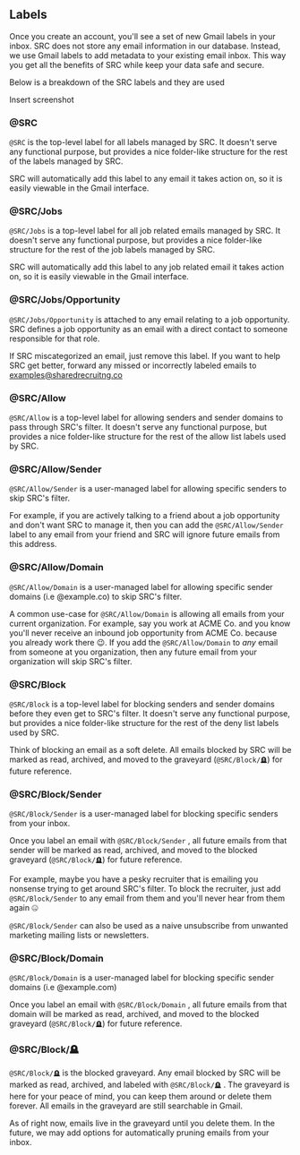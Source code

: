 ## Labels

Once you create an account, you'll see a set of new Gmail labels in your inbox. SRC does not store any email information in our database. Instead, we use Gmail labels to add metadata to your existing email inbox. This way you get all the benefits of SRC while keep your data safe and secure.

Below is a breakdown of the SRC labels and they are used

Insert screenshot

### @SRC

`@SRC` is the top-level label for all labels managed by SRC. It doesn't serve any functional purpose, but provides a nice folder-like structure for the rest of the labels managed by SRC.

SRC will automatically add this label to any email it takes action on, so it is easily viewable in the Gmail interface.

### @SRC/Jobs

`@SRC/Jobs` is a top-level label for all job related emails managed by SRC. It doesn't serve any functional purpose, but provides a nice folder-like structure for the rest of the job labels managed by SRC.

SRC will automatically add this label to any job related email it takes action on, so it is easily viewable in the Gmail interface.

### @SRC/Jobs/Opportunity

`@SRC/Jobs/Opportunity` is attached to any email relating to a job opportunity. SRC defines a job opportunity as an email with a direct contact to someone responsible for that role. 

If SRC miscategorized an email, just remove this label. If you want to help SRC get better, forward any missed or incorrectly labeled emails to [examples@sharedrecruitng.co](mailto:examples@sharedrecruiting.co)

### @SRC/Allow

`@SRC/Allow`  is a top-level label for allowing senders and sender domains to pass through SRC's filter. It doesn't serve any functional purpose, but provides a nice folder-like structure for the rest of the allow list labels used by SRC.

### @SRC/Allow/Sender

`@SRC/Allow/Sender` is a user-managed label for allowing specific senders to skip SRC's filter. 

For example, if you are actively talking to a friend about a job opportunity and don't want SRC to manage it, then you can add the `@SRC/Allow/Sender` label to any email from your friend and SRC will ignore future emails from this address.

### @SRC/Allow/Domain

`@SRC/Allow/Domain` is a user-managed label for allowing specific sender domains (i.e @example.co) to skip SRC's filter. 

A common use-case for `@SRC/Allow/Domain` is allowing all emails from your current organization. For example, say you work at ACME Co. and you know you'll never receive an inbound job opportunity from ACME Co. because you already work there 😉. If you add the `@SRC/Allow/Domain` to _any_ email from someone at you organization, then any future email from your organization will skip SRC's filter.

### @SRC/Block

`@SRC/Block`  is a top-level label for blocking senders and sender domains before they even get to SRC's filter. It doesn't serve any functional purpose, but provides a nice folder-like structure for the rest of the deny list labels used by SRC.

Think of blocking an email as a soft delete. All emails blocked by SRC will be marked as read, archived, and moved to the graveyard (`@SRC/Block/🪦`) for future reference.

### @SRC/Block/Sender

`@SRC/Block/Sender` is a user-managed label for blocking specific senders from your inbox. 

Once you label an email with `@SRC/Block/Sender` , all future emails from that sender will be marked as read, archived, and moved to the blocked graveyard (`@SRC/Block/🪦`) for future reference.

For example, maybe you have a pesky recruiter that is emailing you nonsense trying to get around SRC's filter. To block the recruiter, just add `@SRC/Block/Sender` to any email from them and you'll never hear from them again 🤐

`@SRC/Block/Sender` can also be used as a naive unsubscribe from unwanted marketing mailing lists or newsletters.

### @SRC/Block/Domain

`@SRC/Block/Domain` is a user-managed label for blocking specific sender domains (i.e @example.com)

Once you label an email with `@SRC/Block/Domain` , all future emails from that domain will be marked as read, archived, and moved to the blocked graveyard (`@SRC/Block/🪦`) for future reference.

### @SRC/Block/🪦

`@SRC/Block/🪦` is the blocked graveyard. Any email blocked by SRC will be marked as read, archived, and labeled with `@SRC/Block/🪦` . The graveyard is here for your peace of mind, you can keep them around or delete them forever. All emails in the graveyard are still searchable in Gmail.

As of right now, emails live in the graveyard until you delete them. In the future, we may add options for automatically pruning emails from your inbox. 
